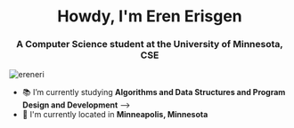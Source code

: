 <h1 align="center">Howdy, I'm Eren Erisgen</h1>
<h3 align="center">A Computer Science student at the University of Minnesota, CSE</h3>

<p align="left"> <img src="https://komarev.com/ghpvc/?username=ereneri&label=Profile%20views&color=0e75b6&style=flat" alt="ereneri" /> </p>

<!-- - 💼 I'm currently at _Thrivent_ as a **Java Developer Intern** -->
- 📚 I’m currently studying **Algorithms and Data Structures and Program Design and Development** -->
- 📌 I'm currently located in **Minneapolis, Minnesota** 

 
